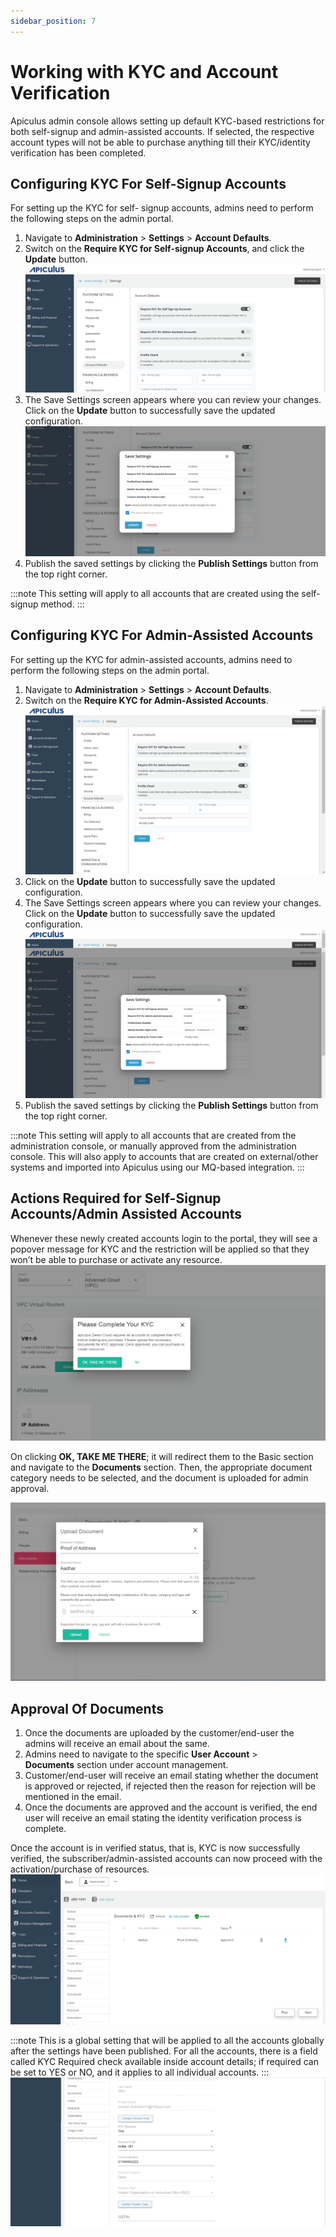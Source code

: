 ```yaml
---
sidebar_position: 7
---
```

# Working with KYC and Account Verification

Apiculus admin console allows setting up default KYC-based restrictions for both self-signup and admin-assisted accounts. If selected, the respective account types will not be able to purchase anything till their KYC/identity verification has been completed.

## Configuring KYC For Self-Signup Accounts

For setting up the KYC for self- signup accounts, admins need to perform the following steps on the admin portal.

1. Navigate to **Administration** > **Settings** > **Account Defaults**.
2. Switch on the **Require KYC for Self-signup Accounts**, and click the **Update** button.![Working with KYC and Account Verification](img/KYC1.png)
3. The Save Settings screen appears where you can review your changes. Click on the **Update** button to successfully save the updated configuration.![Working with KYC and Account Verification](img/KYC2.png)
4. Publish the saved settings by clicking the **Publish Settings** button from the top right corner.

:::note
This setting will apply to all accounts that are created using the self-signup method.
:::

## Configuring KYC For Admin-Assisted Accounts

For setting up the KYC for admin-assisted accounts, admins need to perform the following steps on the admin portal.

1. Navigate to **Administration** > **Settings** > **Account Defaults**.
2. Switch on the **Require KYC for Admin-Assisted Accounts**.![Working with KYC and Account Verification](img/KYC3.png)
3. Click on the **Update** button to successfully save the updated configuration.
4. The Save Settings screen appears where you can review your changes. Click on the **Update** button to successfully save the updated configuration.![Working with KYC and Account Verification](img/KYC4.png)
6. Publish the saved settings by clicking the **Publish Settings** button from the top right corner.

:::note
This setting will apply to all accounts that are created from the administration console, or manually approved from the administration console. This will also apply to accounts that are created on external/other systems and imported into Apiculus using our MQ-based integration.
:::
## Actions Required for Self-Signup Accounts/Admin Assisted Accounts

Whenever these newly created accounts login to the portal, they will see a popover message for KYC and the restriction will be applied so that they won’t be able to purchase or activate any resource.
![Working with KYC and Account Verification](img/KYC5.png)

On clicking **OK, TAKE ME THERE**; it will redirect them to the Basic section and navigate to the **Documents** section. Then, the appropriate document category needs to be selected, and the document is uploaded for admin approval.

![Working with KYC and Account Verification](img/KYC6.png)

## Approval Of Documents

1. Once the documents are uploaded by the customer/end-user the admins will receive an email about the same.
2. Admins need to navigate to the specific **User Account** > **Documents** section under account management.
3. Customer/end-user will receive an email stating whether the document is approved or rejected, if rejected then the reason for rejection will be mentioned in the email.
4. Once the documents are approved and the account is verified, the end user will receive an email stating the identity verification process is complete.

Once the account is in verified status, that is, KYC is now successfully verified, the subscriber/admin-assisted accounts can now proceed with the activation/purchase of resources.
![Working with KYC and Account Verification](img/KYC7.png)

:::note
This is a global setting that will be applied to all the accounts globally after the settings have been published. For all the accounts, there is a field called KYC Required check available inside account details; if required can be set to YES or NO, and it applies to all individual accounts.
:::
![Working with KYC and Account Verification](img/KYC8.png)




